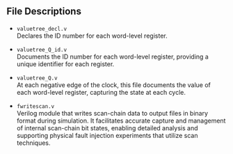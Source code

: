 ## File Descriptions 

- `valuetree_decl.v`  
  Declares the ID number for each word-level register.

- `valuetree_Q_id.v`  
  Documents the ID number for each word-level register, providing a unique identifier for each register.

- `valuetree_Q.v`  
  At each negative edge of the clock, this file documents the value of each word-level register, capturing the state at each cycle.

- `fwritescan.v`  
  Verilog module that writes scan-chain data to output files in binary format during simulation. It facilitates accurate capture and management of internal scan-chain bit states, enabling detailed analysis and supporting physical fault injection experiments that utilize scan techniques.
